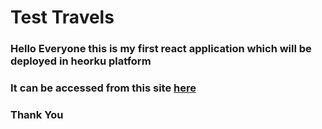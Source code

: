 # Test Travels 

### Hello Everyone this is my first react application which will be deployed in heorku platform 

### It can be accessed from this site [here](https://imaginative-liger-6fb290.netlify.app/)

### Thank You 
